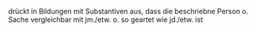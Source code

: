 drückt in Bildungen mit Substantiven aus, dass die beschriebne Person o. Sache vergleichbar mit jm./etw. o. so geartet wie jd./etw. ist
